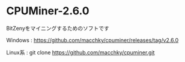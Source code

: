 # CPUMiner-2.6.0
BitZenyをマイニングするためのソフトです

Windows : https://github.com/macchky/cpuminer/releases/tag/v2.6.0

Linux系 : 
	git clone https://github.com/macchky/cpuminer.git

#
